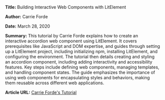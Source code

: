 **Title:** Building Interactive Web Components with LitElement

**Author:** Carrie Forde

**Date:** March 28, 2020

**Summary:** 
This tutorial by Carrie Forde explains how to create an interactive accordion web component using LitElement. It covers prerequisites like JavaScript and DOM expertise, and guides through setting up a LitElement project, including initializing npm, installing LitElement, and configuring the environment. The tutorial then details creating and styling an accordion component, including adding interactivity and accessibility features. Key steps include defining web components, managing templates, and handling component states. The guide emphasizes the importance of using web components for encapsulating styles and behaviors, making them reusable across different web applications.

**Article URL:** [Carrie Forde's Tutorial](https://carrieforde.com/build-interactive-web-component-lit-element/)
